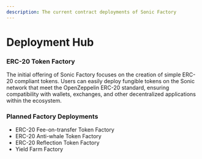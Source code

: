 ```yaml
---
description: The current contract deployments of Sonic Factory
---
```


# Deployment Hub

### ERC-20 Token Factory

The initial offering of Sonic Factory focuses on the creation of simple ERC-20 compliant tokens. Users can easily deploy fungible tokens on the Sonic network that meet the OpenZeppelin ERC-20 standard, ensuring compatibility with wallets, exchanges, and other decentralized applications within the ecosystem.

### Planned Factory Deployments

* ERC-20 Fee-on-transfer Token Factory
* ERC-20 Anti-whale Token Factory
* ERC-20 Reflection Token Factory
* Yield Farm Factory
